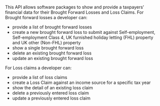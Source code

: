This API allows software packages to show and provide a taxpayers’ financial data for their Brought Forward Losses and Loss Claims. 
For Brought forward losses a developer can:

* provide a list of brought forward losses
* create a new brought forward loss to submit against Self-employment, Self-employment Class 4, UK furnished holiday letting (FHL) property and UK other (Non-FHL) property
* show a single brought forward loss
* delete an existing brought forward loss
* update an existing brought forward loss
 
For Loss claims a developer can:

* provide a list of loss claims
* create a Loss Claim against an income source for a specific tax year
* show the detail of an existing loss claim
* delete a previously entered loss claim
* update a previously entered loss claim